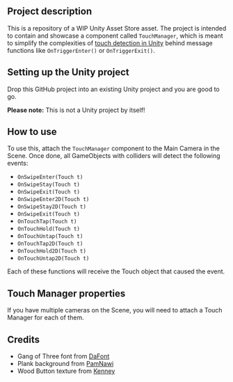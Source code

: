 Project description
-------------------
This is a repository of a WIP Unity Asset Store asset. The project is intended to contain and showcase a component called `TouchManager`, which is meant to simplify the complexities of [touch detection in Unity](https://docs.unity3d.com/ScriptReference/Touch.html) behind message functions like `OnTriggerEnter()` or `OnTriggerExit()`.

Setting up the Unity project
----------------------------
Drop this GitHub project into an existing Unity project and you are good to go.

**Please note:** This is not a Unity project by itself!

How to use
----------
To use this, attach the `TouchManager` component to the Main Camera in the Scene. Once done, all GameObjects with colliders will detect the following events:

- `OnSwipeEnter(Touch t)`
- `OnSwipeStay(Touch t)`
- `OnSwipeExit(Touch t)`
- `OnSwipeEnter2D(Touch t)`
- `OnSwipeStay2D(Touch t)`
- `OnSwipeExit(Touch t)`
- `OnTouchTap(Touch t)`
- `OnTouchHold(Touch t)`
- `OnTouchUntap(Touch t)`
- `OnTouchTap2D(Touch t)`
- `OnTouchHold2D(Touch t)`
- `OnTouchUntap2D(Touch t)`

Each of these functions will receive the Touch object that caused the event.

Touch Manager properties
------------------------
If you have multiple cameras on the Scene, you will need to attach a Touch Manager for each of them. 

Credits
-------
- Gang of Three font from [DaFont](https://www.dafont.com/gang-of-three.font)
- Plank background from [PamNawi](https://opengameart.org/content/handpainted-wood)
- Wood Button texture from [Kenney](https://www.kenney.nl/assets/letter-tiles)
